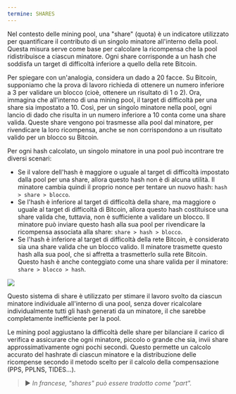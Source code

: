```yaml
---
termine: SHARES
---
```


Nel contesto delle mining pool, una "share" (quota) è un indicatore utilizzato per quantificare il contributo di un singolo minatore all'interno della pool. Questa misura serve come base per calcolare la ricompensa che la pool ridistribuisce a ciascun minatore. Ogni share corrisponde a un hash che soddisfa un target di difficoltà inferiore a quello della rete Bitcoin.

Per spiegare con un'analogia, considera un dado a 20 facce. Su Bitcoin, supponiamo che la prova di lavoro richieda di ottenere un numero inferiore a 3 per validare un blocco (cioè, ottenere un risultato di 1 o 2). Ora, immagina che all'interno di una mining pool, il target di difficoltà per una share sia impostato a 10. Così, per un singolo minatore nella pool, ogni lancio di dado che risulta in un numero inferiore a 10 conta come una share valida. Queste share vengono poi trasmesse alla pool dal minatore, per rivendicare la loro ricompensa, anche se non corrispondono a un risultato valido per un blocco su Bitcoin.

Per ogni hash calcolato, un singolo minatore in una pool può incontrare tre diversi scenari:
* Se il valore dell'hash è maggiore o uguale al target di difficoltà impostato dalla pool per una share, allora questo hash non è di alcuna utilità. Il minatore cambia quindi il proprio nonce per tentare un nuovo hash: `hash > share > blocco`.
* Se l'hash è inferiore al target di difficoltà della share, ma maggiore o uguale al target di difficoltà di Bitcoin, allora questo hash costituisce una share valida che, tuttavia, non è sufficiente a validare un blocco. Il minatore può inviare questo hash alla sua pool per rivendicare la ricompensa associata alla share: `share > hash > blocco`.
* Se l'hash è inferiore al target di difficoltà della rete Bitcoin, è considerato sia una share valida che un blocco valido. Il minatore trasmette questo hash alla sua pool, che si affretta a trasmetterlo sulla rete Bitcoin. Questo hash è anche conteggiato come una share valida per il minatore: `share > blocco > hash`.

![](../../dictionnaire/assets/32.png)

Questo sistema di share è utilizzato per stimare il lavoro svolto da ciascun minatore individuale all'interno di una pool, senza dover ricalcolare individualmente tutti gli hash generati da un minatore, il che sarebbe completamente inefficiente per la pool.

Le mining pool aggiustano la difficoltà delle share per bilanciare il carico di verifica e assicurare che ogni minatore, piccolo o grande che sia, invii share approssimativamente ogni pochi secondi. Questo permette un calcolo accurato del hashrate di ciascun minatore e la distribuzione delle ricompense secondo il metodo scelto per il calcolo della compensazione (PPS, PPLNS, TIDES...).

> ► *In francese, "shares" può essere tradotto come "part".*